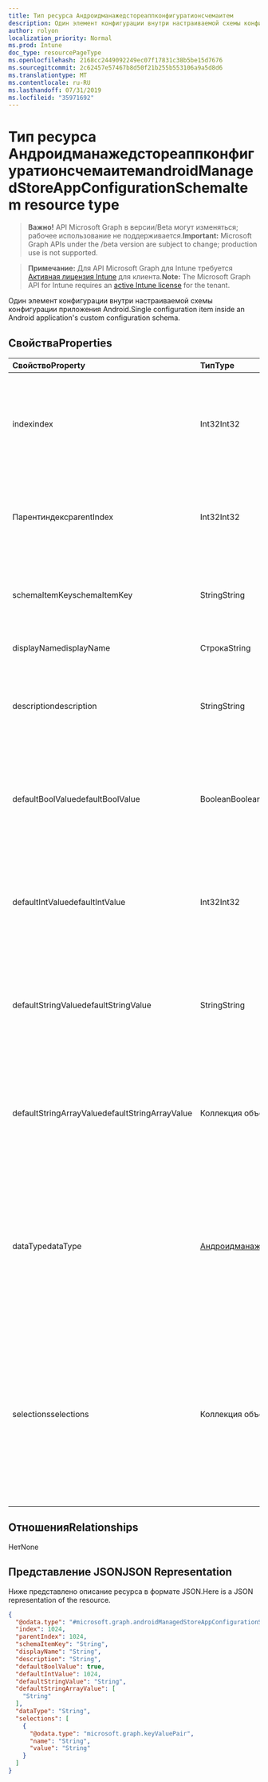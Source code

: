 ```yaml
---
title: Тип ресурса Андроидманажедстореаппконфигуратионсчемаитем
description: Один элемент конфигурации внутри настраиваемой схемы конфигурации приложения Android.
author: rolyon
localization_priority: Normal
ms.prod: Intune
doc_type: resourcePageType
ms.openlocfilehash: 2168cc2449092249ec07f17831c38b5be15d7676
ms.sourcegitcommit: 2c62457e57467b8d50f21b255b553106a9a5d8d6
ms.translationtype: MT
ms.contentlocale: ru-RU
ms.lasthandoff: 07/31/2019
ms.locfileid: "35971692"
---
```

# <a name="androidmanagedstoreappconfigurationschemaitem-resource-type"></a><span data-ttu-id="04d41-103">Тип ресурса Андроидманажедстореаппконфигуратионсчемаитем</span><span class="sxs-lookup"><span data-stu-id="04d41-103">androidManagedStoreAppConfigurationSchemaItem resource type</span></span>

> <span data-ttu-id="04d41-104">**Важно!** API Microsoft Graph в версии/Beta могут изменяться; рабочее использование не поддерживается.</span><span class="sxs-lookup"><span data-stu-id="04d41-104">**Important:** Microsoft Graph APIs under the /beta version are subject to change; production use is not supported.</span></span>

> <span data-ttu-id="04d41-105">**Примечание:** Для API Microsoft Graph для Intune требуется [Активная лицензия Intune](https://go.microsoft.com/fwlink/?linkid=839381) для клиента.</span><span class="sxs-lookup"><span data-stu-id="04d41-105">**Note:** The Microsoft Graph API for Intune requires an [active Intune license](https://go.microsoft.com/fwlink/?linkid=839381) for the tenant.</span></span>

<span data-ttu-id="04d41-106">Один элемент конфигурации внутри настраиваемой схемы конфигурации приложения Android.</span><span class="sxs-lookup"><span data-stu-id="04d41-106">Single configuration item inside an Android application's custom configuration schema.</span></span>

## <a name="properties"></a><span data-ttu-id="04d41-107">Свойства</span><span class="sxs-lookup"><span data-stu-id="04d41-107">Properties</span></span>
|<span data-ttu-id="04d41-108">Свойство</span><span class="sxs-lookup"><span data-stu-id="04d41-108">Property</span></span>|<span data-ttu-id="04d41-109">Тип</span><span class="sxs-lookup"><span data-stu-id="04d41-109">Type</span></span>|<span data-ttu-id="04d41-110">Описание</span><span class="sxs-lookup"><span data-stu-id="04d41-110">Description</span></span>|
|:---|:---|:---|
|<span data-ttu-id="04d41-111">index</span><span class="sxs-lookup"><span data-stu-id="04d41-111">index</span></span>|<span data-ttu-id="04d41-112">Int32</span><span class="sxs-lookup"><span data-stu-id="04d41-112">Int32</span></span>|<span data-ttu-id="04d41-113">Уникальный индекс, который приложение использует для поддержки вложенных элементов схемы</span><span class="sxs-lookup"><span data-stu-id="04d41-113">Unique index the application uses to maintain nested schema items</span></span>|
|<span data-ttu-id="04d41-114">Парентиндекс</span><span class="sxs-lookup"><span data-stu-id="04d41-114">parentIndex</span></span>|<span data-ttu-id="04d41-115">Int32</span><span class="sxs-lookup"><span data-stu-id="04d41-115">Int32</span></span>|<span data-ttu-id="04d41-116">Индекс элемента родительской схемы для отслеживания вложенных элементов схемы</span><span class="sxs-lookup"><span data-stu-id="04d41-116">Index of parent schema item to track nested schema items</span></span>|
|<span data-ttu-id="04d41-117">schemaItemKey</span><span class="sxs-lookup"><span data-stu-id="04d41-117">schemaItemKey</span></span>|<span data-ttu-id="04d41-118">String</span><span class="sxs-lookup"><span data-stu-id="04d41-118">String</span></span>|<span data-ttu-id="04d41-119">Уникальный ключ, используемый приложением для определения элемента.</span><span class="sxs-lookup"><span data-stu-id="04d41-119">Unique key the application uses to identify the item</span></span>|
|<span data-ttu-id="04d41-120">displayName</span><span class="sxs-lookup"><span data-stu-id="04d41-120">displayName</span></span>|<span data-ttu-id="04d41-121">Строка</span><span class="sxs-lookup"><span data-stu-id="04d41-121">String</span></span>|<span data-ttu-id="04d41-122">Понятное человеку имя.</span><span class="sxs-lookup"><span data-stu-id="04d41-122">Human readable name</span></span>|
|<span data-ttu-id="04d41-123">description</span><span class="sxs-lookup"><span data-stu-id="04d41-123">description</span></span>|<span data-ttu-id="04d41-124">String</span><span class="sxs-lookup"><span data-stu-id="04d41-124">String</span></span>|<span data-ttu-id="04d41-125">Описание компонентов приложения, которыми управляет элемент.</span><span class="sxs-lookup"><span data-stu-id="04d41-125">Description of what the item controls within the application</span></span>|
|<span data-ttu-id="04d41-126">defaultBoolValue</span><span class="sxs-lookup"><span data-stu-id="04d41-126">defaultBoolValue</span></span>|<span data-ttu-id="04d41-127">Boolean</span><span class="sxs-lookup"><span data-stu-id="04d41-127">Boolean</span></span>|<span data-ttu-id="04d41-128">Значение по умолчанию для элементов логического типа, если указано разработчиком приложения.</span><span class="sxs-lookup"><span data-stu-id="04d41-128">Default value for boolean type items, if specified by the app developer</span></span>|
|<span data-ttu-id="04d41-129">defaultIntValue</span><span class="sxs-lookup"><span data-stu-id="04d41-129">defaultIntValue</span></span>|<span data-ttu-id="04d41-130">Int32</span><span class="sxs-lookup"><span data-stu-id="04d41-130">Int32</span></span>|<span data-ttu-id="04d41-131">Значение по умолчанию для элементов целочисленного типа, если указано разработчиком приложения.</span><span class="sxs-lookup"><span data-stu-id="04d41-131">Default value for integer type items, if specified by the app developer</span></span>|
|<span data-ttu-id="04d41-132">defaultStringValue</span><span class="sxs-lookup"><span data-stu-id="04d41-132">defaultStringValue</span></span>|<span data-ttu-id="04d41-133">String</span><span class="sxs-lookup"><span data-stu-id="04d41-133">String</span></span>|<span data-ttu-id="04d41-134">Значение по умолчанию для элементов строкового типа, если указано разработчиком приложения.</span><span class="sxs-lookup"><span data-stu-id="04d41-134">Default value for string type items, if specified by the app developer</span></span>|
|<span data-ttu-id="04d41-135">defaultStringArrayValue</span><span class="sxs-lookup"><span data-stu-id="04d41-135">defaultStringArrayValue</span></span>|<span data-ttu-id="04d41-136">Коллекция объектов string</span><span class="sxs-lookup"><span data-stu-id="04d41-136">String collection</span></span>|<span data-ttu-id="04d41-137">Значение по умолчанию для элементов типа "массив строк", если указано разработчиком приложения.</span><span class="sxs-lookup"><span data-stu-id="04d41-137">Default value for string array type items, if specified by the app developer</span></span>|
|<span data-ttu-id="04d41-138">dataType</span><span class="sxs-lookup"><span data-stu-id="04d41-138">dataType</span></span>|[<span data-ttu-id="04d41-139">Андроидманажедстореаппконфигуратионсчемаитемдататипе</span><span class="sxs-lookup"><span data-stu-id="04d41-139">androidManagedStoreAppConfigurationSchemaItemDataType</span></span>](../resources/intune-androidforwork-androidmanagedstoreappconfigurationschemaitemdatatype.md)|<span data-ttu-id="04d41-140">Тип значения, который описывает этот элемент.</span><span class="sxs-lookup"><span data-stu-id="04d41-140">The type of value this item describes.</span></span> <span data-ttu-id="04d41-141">Возможные значения: `bool`, `integer`, `string`, `choice`, `multiselect`, `bundle`, `bundleArray`, `hidden`.</span><span class="sxs-lookup"><span data-stu-id="04d41-141">Possible values are: `bool`, `integer`, `string`, `choice`, `multiselect`, `bundle`, `bundleArray`, `hidden`.</span></span>|
|<span data-ttu-id="04d41-142">selections</span><span class="sxs-lookup"><span data-stu-id="04d41-142">selections</span></span>|<span data-ttu-id="04d41-143">Коллекция объектов [keyValuePair](../resources/intune-shared-keyvaluepair.md)</span><span class="sxs-lookup"><span data-stu-id="04d41-143">[keyValuePair](../resources/intune-shared-keyvaluepair.md) collection</span></span>|<span data-ttu-id="04d41-144">Список понятных человеку пар имя-значение для допустимых значений, которые можно задать для этого элемента (только для элементов одиночного и множественного выбора).</span><span class="sxs-lookup"><span data-stu-id="04d41-144">List of human readable name/value pairs for the valid values that can be set for this item (Choice and Multiselect items only)</span></span>|

## <a name="relationships"></a><span data-ttu-id="04d41-145">Отношения</span><span class="sxs-lookup"><span data-stu-id="04d41-145">Relationships</span></span>
<span data-ttu-id="04d41-146">Нет</span><span class="sxs-lookup"><span data-stu-id="04d41-146">None</span></span>

## <a name="json-representation"></a><span data-ttu-id="04d41-147">Представление JSON</span><span class="sxs-lookup"><span data-stu-id="04d41-147">JSON Representation</span></span>
<span data-ttu-id="04d41-148">Ниже представлено описание ресурса в формате JSON.</span><span class="sxs-lookup"><span data-stu-id="04d41-148">Here is a JSON representation of the resource.</span></span>
<!-- {
  "blockType": "resource",
  "@odata.type": "microsoft.graph.androidManagedStoreAppConfigurationSchemaItem"
}
-->
``` json
{
  "@odata.type": "#microsoft.graph.androidManagedStoreAppConfigurationSchemaItem",
  "index": 1024,
  "parentIndex": 1024,
  "schemaItemKey": "String",
  "displayName": "String",
  "description": "String",
  "defaultBoolValue": true,
  "defaultIntValue": 1024,
  "defaultStringValue": "String",
  "defaultStringArrayValue": [
    "String"
  ],
  "dataType": "String",
  "selections": [
    {
      "@odata.type": "microsoft.graph.keyValuePair",
      "name": "String",
      "value": "String"
    }
  ]
}
```





